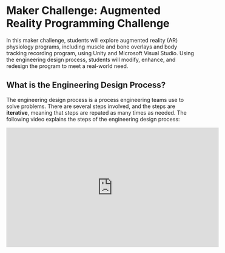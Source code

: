 # Maker Challenge: Augmented Reality Programming Challenge
<p>In this maker challenge, students will explore augmented reality (AR) physiology programs, including muscle and bone overlays and body tracking recording program, using Unity and Microsoft Visual Studio. Using the engineering design process, students will modify, enhance, and redesign the program to meet a real-world need.</p>

<h2> What is the Engineering Design Process?</h2>
<p>The engineering design process is a process engineering teams use to solve problems. There are several steps involved, and the steps are <b>iterative</b>, meaning that steps are repated as many times as needed. The following video explains the steps of the engineering design process:</p>

<iframe width="560" height="315" src="https://www.youtube.com/embed/b0ISWaNoz-c" frameborder="0" allow="accelerometer; autoplay; clipboard-write; encrypted-media; gyroscope; picture-in-picture" allowfullscreen></iframe>
